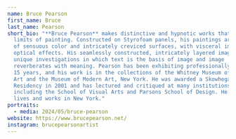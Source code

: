 ```yaml
---
name: Bruce Pearson
first_name: Bruce
last_name: Pearson
short_bio: "**Bruce Pearson** makes distinctive and hypnotic works that push the
  limits of painting. Constructed on Styrofoam panels, his paintings are fields
  of sensuous color and intricately creviced surfaces, with visceral impact and
  optical effects. His seamlessly constructed, intricately layered images are
  unique investigations in which text is the basis of image and image
  reverberates with meaning. Pearson has been exhibiting professionally for over
  15 years, and his work is in the collections of the Whitney Museum of American
  Art and the Museum of Modern Art, New York. He was awarded a Skowhegan
  Residency in 2001 and has lectured and critiqued at many institutions,
  including the School of Visual Arts and Parsons School of Design. He currently
  lives and works in New York."
portraits:
  - media: 2024/05/bruce-pearson
website: https://www.brucepearson.net/
instagram: brucepearsonartist
---
```


